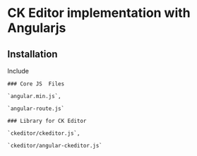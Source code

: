 # CK Editor implementation with Angularjs



## Installation

Include  
	
	### Core JS  Files

	`angular.min.js`, 

	`angular-route.js`

	### Library for CK Editor

	`ckeditor/ckeditor.js`,

	`ckeditor/angular-ckeditor.js`
